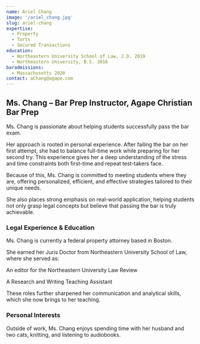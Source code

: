 ```yaml
---
name: Ariel Chang
image: '/ariel_chang.jpg'
slug: ariel-chang
expertise:
  - Property
  - Torts
  - Secured Transactions
education:
  - Northeastern University School of Law, J.D. 2019
  - Northeastern University, B.S. 2016
baradmissions:
  - Massachusetts 2020
contact: aChang@agape.com
---
```

## Ms. Chang – Bar Prep Instructor, Agape Christian Bar Prep

Ms. Chang is passionate about helping students successfully pass the bar exam.

Her approach is rooted in personal experience. After failing the bar on her first attempt, she had to balance full-time work while preparing for her second try. This experience gives her a deep understanding of the stress and time constraints both first-time and repeat test-takers face.

Because of this, Ms. Chang is committed to meeting students where they are, offering personalized, efficient, and effective strategies tailored to their unique needs.

She also places strong emphasis on real-world application, helping students not only grasp legal concepts but believe that passing the bar is truly achievable.

### Legal Experience & Education

Ms. Chang is currently a federal property attorney based in Boston.

She earned her Juris Doctor from Northeastern University School of Law, where she served as:

An editor for the Northeastern University Law Review

A Research and Writing Teaching Assistant

These roles further sharpened her communication and analytical skills, which she now brings to her teaching.

### Personal Interests

Outside of work, Ms. Chang enjoys spending time with her husband and two cats, knitting, and listening to audiobooks.

